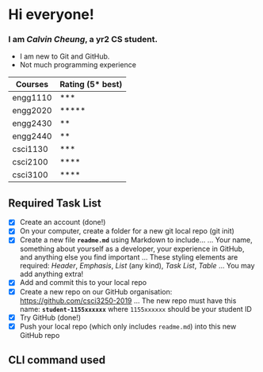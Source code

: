 # Hi everyone!

### **I am _Calvin Cheung_, a yr2 CS student.**
- I am new to Git and GitHub.
- Not much programming experience

Courses | Rating (5* best) 
------------ | ------
engg1110 | ***
engg2020 | *****
engg2430 | **
engg2440 | **
csci1130 | ***
csci2100 | ****
csci3100 | ****

## Required Task List
- [x] Create an account (done!)
- [x] On your computer, create a folder for a new git 	local repo (git init)
- [x] Create a new file **`readme.md`** using Markdown to include...
... Your name, something about yourself as a developer, your experience in GitHub, and anything else you find important
... These styling elements are required: *Header*, *Emphasis*, *List* (any kind), *Task List*, *Table*
... You may add anything extra!
- [x] Add and commit this to your local repo
- [x] Create a new repo on our GitHub organisation: https://github.com/csci3250-2019
... The new repo must have this name: **`student-1155xxxxxx`** where `1155xxxxxx` should be your student ID
- [x] Try GitHub (done!)
- [x] Push your local repo (which only includes `readme.md`) into this new GitHub repo

## CLI command used



